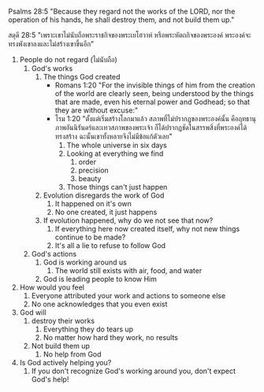 Psalms 28:5 "Because they regard not the works of the LORD, nor the operation of his hands, he shall destroy them, and not build them up."

สดุดี 28:5 "เพราะเขาไม่นับถือพระราชกิจของพระเยโฮวาห์ หรือพระหัตถกิจของพระองค์ พระองค์จะทรงพังเขาลงและไม่สร้างเขาขึ้นอีก"

1. People do not regard (ไม่นับถือ)
    1. God's works
        1. The things God created
            - Romans 1:20 "For the invisible things of him from the creation of the world are clearly seen, being understood by the things that are made, even his eternal power and Godhead; so that they are without excuse:"
            - โรม 1:20 "ตั้งแต่เริ่มสร้างโลกมาแล้ว สภาพที่ไม่ปรากฏของพระองค์นั้น คือฤทธานุภาพอันนิรันดร์และเทวสภาพของพระเจ้า ก็ได้ปรากฏชัดในสรรพสิ่งที่พระองค์ได้ทรงสร้าง ฉะนั้นเขาทั้งหลายจึงไม่มีข้อแก้ตัวเลย"
                1. The whole universe in six days
                2. Looking at everything we find
                    1. order
                    2. precision
                    3. beauty
                3. Those things can't just happen
        2. Evolution disregards the work of God
            1. It happened on it's own
            2. No one created, it just happens
        3. If evolution happened, why do we not see that now?
            1. If everything here now created itself, why not new things continue to be made?
            2. It's all a lie to refuse to follow God
    2. God's actions
        1. God is working around us
            1. The world still exists with air, food, and water
        2. God is leading people to know Him
2. How would you feel
    1. Everyone attributed your work and actions to someone else
    2. No one acknowledges that you even exist
3. God will
    1. destroy their works
        1. Everything they do tears up
        2. No matter how hard they work, no results
    2. Not build them up
        1. No help from God
4. Is God actively helping you?
    1. If you don't recognize God's working around you, don't expect God's help!